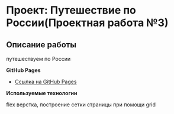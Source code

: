 # Проект: Путешествие по России(Проектная работа №3)

## Описание работы
путешествуем по России

**GitHub Pages**

* [Ссылка на GitHub Pages](https://graverrr.github.io/russian-travel/)

**Используемые технологии**

flex верстка, построение сетки страницы при помощи grid